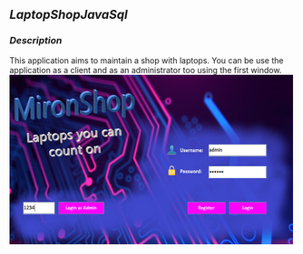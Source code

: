 ## ***LaptopShopJavaSql***

### ***Description***

This application aims to maintain a shop with laptops. You can be use the application as a client and as an administrator too using the first window.
<img align="middle" src = "https://github.com/mironandrei/LaptopShopJavaSql/blob/main/ss/1.0.PNG" width="500" height = "300"/>

